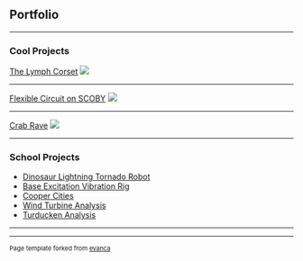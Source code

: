 ## Portfolio

---

### Cool Projects 

[The Lymph Corset](https://inventionfactory.org/inventions/lymph-corset)
<img src="images/dummy_thumbnail.jpg?raw=true"/>

---
[Flexible Circuit on SCOBY](/pdf/sample_presentation.pdf)
<img src="images/dummy_thumbnail.jpg?raw=true"/>

---
[Crab Rave](http://example.com/)
<img src="images/dummy_thumbnail.jpg?raw=true"/>
<!-- 
[The Lymph Corset](/sample_page)
[Flexible Circuit on SCOBY](/pdf/sample_presentation.pdf)
[Crab Rave](http://example.com/)
-->
---

### School Projects

- [Dinosaur Lightning Tornado Robot](http://example.com/)
- [Base Excitation Vibration Rig](http://example.com/)
- [Cooper Cities](http://example.com/)
- [Wind Turbine Analysis](http://example.com/)
- [Turducken Analysis](http://example.com/)


---




---
<p style="font-size:11px">Page template forked from <a href="https://github.com/evanca/quick-portfolio">evanca</a></p>
<!-- Remove above link if you don't want to attibute -->
